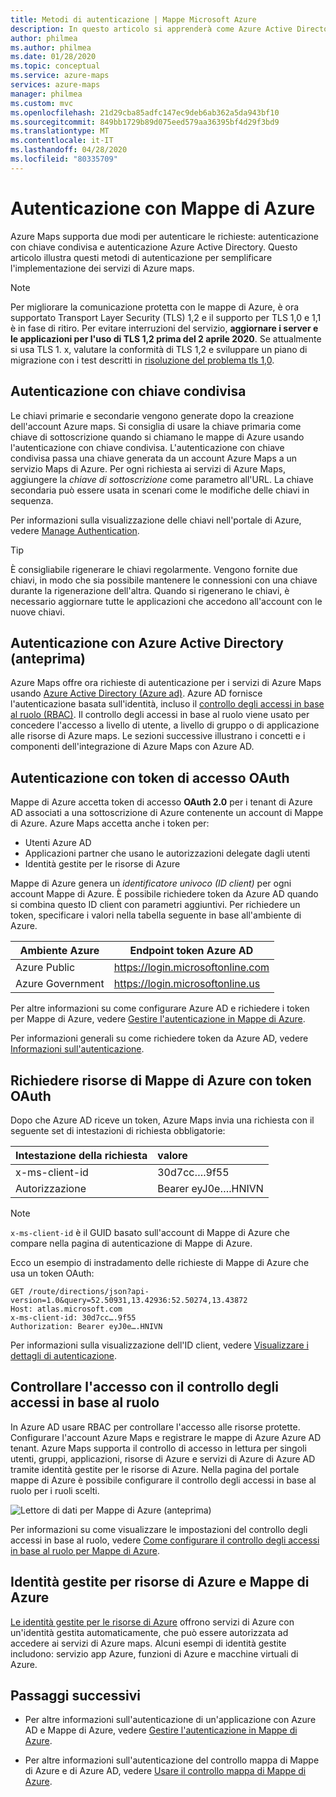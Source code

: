 ```yaml
---
title: Metodi di autenticazione | Mappe Microsoft Azure
description: In questo articolo si apprenderà come Azure Active Directory (Azure AD) e l'autenticazione con chiave condivisa. Entrambi vengono usati per i servizi di Microsoft Azure maps. Informazioni su come ottenere la chiave di sottoscrizione di Azure maps.
author: philmea
ms.author: philmea
ms.date: 01/28/2020
ms.topic: conceptual
ms.service: azure-maps
services: azure-maps
manager: philmea
ms.custom: mvc
ms.openlocfilehash: 21d29cba85adfc147ec9deb6ab362a5da943bf10
ms.sourcegitcommit: 849bb1729b89d075eed579aa36395bf4d29f3bd9
ms.translationtype: MT
ms.contentlocale: it-IT
ms.lasthandoff: 04/28/2020
ms.locfileid: "80335709"
---
```

# <a name="authentication-with-azure-maps"></a>Autenticazione con Mappe di Azure

Azure Maps supporta due modi per autenticare le richieste: autenticazione con chiave condivisa e autenticazione Azure Active Directory. Questo articolo illustra questi metodi di autenticazione per semplificare l'implementazione dei servizi di Azure maps.

> [!NOTE]
> Per migliorare la comunicazione protetta con le mappe di Azure, è ora supportato Transport Layer Security (TLS) 1,2 e il supporto per TLS 1,0 e 1,1 è in fase di ritiro. Per evitare interruzioni del servizio, **aggiornare i server e le applicazioni per l'uso di TLS 1,2 prima del 2 aprile 2020**.  Se attualmente si usa TLS 1. x, valutare la conformità di TLS 1,2 e sviluppare un piano di migrazione con i test descritti in [risoluzione del problema tls 1,0](https://docs.microsoft.com/security/solving-tls1-problem).

## <a name="shared-key-authentication"></a>Autenticazione con chiave condivisa

 Le chiavi primarie e secondarie vengono generate dopo la creazione dell'account Azure maps. Si consiglia di usare la chiave primaria come chiave di sottoscrizione quando si chiamano le mappe di Azure usando l'autenticazione con chiave condivisa. L'autenticazione con chiave condivisa passa una chiave generata da un account Azure Maps a un servizio Maps di Azure. Per ogni richiesta ai servizi di Azure Maps, aggiungere la *chiave di sottoscrizione* come parametro all'URL. La chiave secondaria può essere usata in scenari come le modifiche delle chiavi in sequenza.  

Per informazioni sulla visualizzazione delle chiavi nell'portale di Azure, vedere [Manage Authentication](https://aka.ms/amauthdetails).

> [!Tip]
> È consigliabile rigenerare le chiavi regolarmente. Vengono fornite due chiavi, in modo che sia possibile mantenere le connessioni con una chiave durante la rigenerazione dell'altra. Quando si rigenerano le chiavi, è necessario aggiornare tutte le applicazioni che accedono all'account con le nuove chiavi.

## <a name="authentication-with-azure-active-directory-preview"></a>Autenticazione con Azure Active Directory (anteprima)

Azure Maps offre ora richieste di autenticazione per i servizi di Azure Maps usando [Azure Active Directory (Azure ad)](https://docs.microsoft.com/azure/active-directory/fundamentals/active-directory-whatis). Azure AD fornisce l'autenticazione basata sull'identità, incluso il [controllo degli accessi in base al ruolo (RBAC)](https://docs.microsoft.com/azure/role-based-access-control/overview). Il controllo degli accessi in base al ruolo viene usato per concedere l'accesso a livello di utente, a livello di gruppo o di applicazione alle risorse di Azure maps. Le sezioni successive illustrano i concetti e i componenti dell'integrazione di Azure Maps con Azure AD.

## <a name="authentication-with-oauth-access-tokens"></a>Autenticazione con token di accesso OAuth

Mappe di Azure accetta token di accesso **OAuth 2.0** per i tenant di Azure AD associati a una sottoscrizione di Azure contenente un account di Mappe di Azure. Azure Maps accetta anche i token per:

* Utenti Azure AD
* Applicazioni partner che usano le autorizzazioni delegate dagli utenti
* Identità gestite per le risorse di Azure

Mappe di Azure genera un *identificatore univoco (ID client)* per ogni account Mappe di Azure. È possibile richiedere token da Azure AD quando si combina questo ID client con parametri aggiuntivi. Per richiedere un token, specificare i valori nella tabella seguente in base all'ambiente di Azure.

| Ambiente Azure   | Endpoint token Azure AD |
| --------------------|-------------------------|
| Azure Public        | https://login.microsoftonline.com |
| Azure Government    | https://login.microsoftonline.us |


Per altre informazioni su come configurare Azure AD e richiedere i token per Mappe di Azure, vedere [Gestire l'autenticazione in Mappe di Azure](https://docs.microsoft.com/azure/azure-maps/how-to-manage-authentication).

Per informazioni generali su come richiedere token da Azure AD, vedere [Informazioni sull'autenticazione](https://docs.microsoft.com/azure/active-directory/develop/authentication-scenarios).

## <a name="request-azure-map-resources-with-oauth-tokens"></a>Richiedere risorse di Mappe di Azure con token OAuth

Dopo che Azure AD riceve un token, Azure Maps invia una richiesta con il seguente set di intestazioni di richiesta obbligatorie:

| Intestazione della richiesta    |    valore    |
|:------------------|:------------|
| x-ms-client-id    | 30d7cc….9f55|
| Autorizzazione     | Bearer eyJ0e….HNIVN |

> [!Note]
> `x-ms-client-id` è il GUID basato sull'account di Mappe di Azure che compare nella pagina di autenticazione di Mappe di Azure.

Ecco un esempio di instradamento delle richieste di Mappe di Azure che usa un token OAuth:

```
GET /route/directions/json?api-version=1.0&query=52.50931,13.42936:52.50274,13.43872 
Host: atlas.microsoft.com 
x-ms-client-id: 30d7cc….9f55 
Authorization: Bearer eyJ0e….HNIVN 
```

Per informazioni sulla visualizzazione dell'ID client, vedere [Visualizzare i dettagli di autenticazione](https://aka.ms/amauthdetails).

## <a name="control-access-with-rbac"></a>Controllare l'accesso con il controllo degli accessi in base al ruolo

In Azure AD usare RBAC per controllare l'accesso alle risorse protette. Configurare l'account Azure Maps e registrare le mappe di Azure Azure AD tenant. Azure Maps supporta il controllo di accesso in lettura per singoli utenti, gruppi, applicazioni, risorse di Azure e servizi di Azure di Azure AD tramite identità gestite per le risorse di Azure. Nella pagina del portale mappe di Azure è possibile configurare il controllo degli accessi in base al ruolo per i ruoli scelti.

![Lettore di dati per Mappe di Azure (anteprima)](./media/azure-maps-authentication/concept.png)

Per informazioni su come visualizzare le impostazioni del controllo degli accessi in base al ruolo, vedere [Come configurare il controllo degli accessi in base al ruolo per Mappe di Azure](https://aka.ms/amrbac).

## <a name="managed-identities-for-azure-resources-and-azure-maps"></a>Identità gestite per risorse di Azure e Mappe di Azure

[Le identità gestite per le risorse di Azure](https://docs.microsoft.com/azure/active-directory/managed-identities-azure-resources/overview) offrono servizi di Azure con un'identità gestita automaticamente, che può essere autorizzata ad accedere ai servizi di Azure maps. Alcuni esempi di identità gestite includono: servizio app Azure, funzioni di Azure e macchine virtuali di Azure.

## <a name="next-steps"></a>Passaggi successivi

* Per altre informazioni sull'autenticazione di un'applicazione con Azure AD e Mappe di Azure, vedere [Gestire l'autenticazione in Mappe di Azure](https://docs.microsoft.com/azure/azure-maps/how-to-manage-authentication).

* Per altre informazioni sull'autenticazione del controllo mappa di Mappe di Azure e di Azure AD, vedere [Usare il controllo mappa di Mappe di Azure](https://aka.ms/amaadmc).

